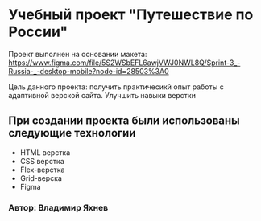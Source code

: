 # Учебный проект "Путешествие по России"
Проект выполнен на основании макета: https://www.figma.com/file/5S2WSbEFL6awjVWJ0NWL8Q/Sprint-3_-Russia-_-desktop-mobile?node-id=28503%3A0

Цель данного проекта: получить практичесикй опыт работы с адаптивной верской сайта. Улучшить навыки верстки

## При создании проекта были использованы следующие технологии

* HTML верстка
* CSS верстка
* Flex-верстка
* Grid-верска
* Figma

### Автор: Владимир Яхнев